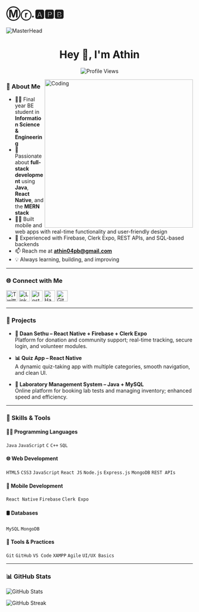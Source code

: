 # Ⓜ️ⓡ.🅰️🅿️🅱️
![MasterHead](https://ermprotect.com/wp-content/uploads/2021/08/Password-Hacker_adobespark-2.png)

<h1 align="center">Hey 👋, I'm Athin</h1>

<p align="center">
  <img src="https://komarev.com/ghpvc/?username=pbathin&label=Profile%20views&color=0e75b6&style=flat" alt="Profile Views" />
</p>

<img align="right" alt="Coding" width="400" src="https://camo.githubusercontent.com/0c02f5167d8919b93691a2e9d844d3618b53a1b32f84365e5799ec25b0f70812/68747470733a2f2f6d7963616e6e616269736163636f756e74616e742e636f6d2f77702d636f6e74656e742f75706c6f6164732f323032322f30322f65383763353639333937393137332e356537663963346431346536342e676966" />

### 🚀 About Me

- 👨‍🎓 Final year BE student in **Information Science & Engineering**  
- 🧠 Passionate about **full-stack development** using **Java**, **React Native**, and the **MERN stack**  
- 👨‍💻 Built mobile and web apps with real-time functionality and user-friendly design  
- 🔧 Experienced with Firebase, Clerk Expo, REST APIs, and SQL-based backends  
- 📫 Reach me at **athin04pb@gmail.com**  
- 💡 Always learning, building, and improving

---

### 🌐 Connect with Me

<p align="left">
  <a href="https://twitter.com/athinpb1" target="blank"><img src="https://cdn.jsdelivr.net/npm/simple-icons@v5/icons/twitter.svg" alt="Twitter" height="30" width="30" /></a>
  <a href="https://linkedin.com/in/athinpb" target="blank"><img src="https://cdn.jsdelivr.net/npm/simple-icons@v5/icons/linkedin.svg" alt="LinkedIn" height="30" width="30" /></a>
  <a href="https://instagram.com/athin_p_b" target="blank"><img src="https://cdn.jsdelivr.net/npm/simple-icons@v5/icons/instagram.svg" alt="Instagram" height="30" width="30" /></a>
  <a href="https://www.hackerrank.com/athin04pb" target="blank"><img src="https://cdn.jsdelivr.net/npm/simple-icons@v5/icons/hackerrank.svg" alt="HackerRank" height="30" width="30" /></a>
  <a href="https://github.com/Pbathin" target="blank"><img src="https://cdn.jsdelivr.net/npm/simple-icons@v5/icons/github.svg" alt="GitHub" height="30" width="30" /></a>
</p>

---

### 💼 Projects

- **📱 Daan Sethu – React Native + Firebase + Clerk Expo**  
  Platform for donation and community support; real-time tracking, secure login, and volunteer modules.

- **📊 Quiz App – React Native**  
  A dynamic quiz-taking app with multiple categories, smooth navigation, and clean UI.

- **🧪 Laboratory Management System – Java + MySQL**  
  Online platform for booking lab tests and managing inventory; enhanced speed and efficiency.

---

### 🧰 Skills & Tools

#### 👨‍💻 Programming Languages  
`Java` `JavaScript` `C` `C++` `SQL`

#### 🌐 Web Development  
`HTML5` `CSS3` `JavaScript` `React JS` `Node.js` `Express.js` `MongoDB` `REST APIs`

#### 📱 Mobile Development  
`React Native` `Firebase` `Clerk Expo`

#### 🛢️ Databases  
`MySQL` `MongoDB`

#### 🧰 Tools & Practices  
`Git` `GitHub` `VS Code` `XAMPP` `Agile` `UI/UX Basics`

---

### 📊 GitHub Stats

<p align="left">
  <img src="https://github-readme-stats.vercel.app/api?username=pbathin&show_icons=true&locale=en" alt="GitHub Stats" />
</p>
<p align="left">
  <img src="https://github-readme-streak-stats.herokuapp.com/?user=pbathin" alt="GitHub Streak" />
</p>
